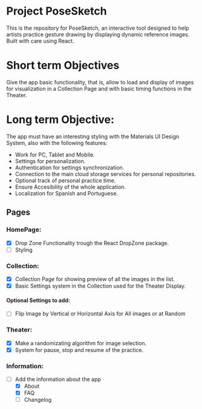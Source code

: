 # Project PoseSketch

This is the repository for PoseSketch, an interactive tool designed to help artists practice gesture drawing by displaying dynamic reference images. Built with care using React.

# Short term Objectives

Give the app basic functionality, that is, allow to load and display of images for visualization in a Collection Page and with basic timing functions in the Theater.

# Long term Objective:

The app must have an interesting styling with the Materials UI Design System, also with
the following features:

- Work for PC, Tablet and Mobile.
- Settings for personalization.
- Authentication for settings synchronization.
- Connection to the main cloud storage services for personal repositories.
- Optional track of personal practice time.
- Ensure Accesibility of the whole application.
- Localization for Spanish and Portuguese.

## Pages

### HomePage:

- [x] Drop Zone Functionality trough the React DropZone package.
- [ ] Styling

### Collection:

- [x] Collection Page for showing preview of all the images in the list.
- [x] Basic Settings system in the Collection used for the Theater Display.

#### Optional Settings to add:

- [ ] Flip Image by Vertical or Horizontal Axis for All images or at Random

### Theater:

- [x] Make a randomizating algorithm for image selection.
- [x] System for pause, stop and resume of the practice.

### Information:

- [ ] Add the information about the app
  - [x] About
  - [x] FAQ
  - [ ] Changelog
